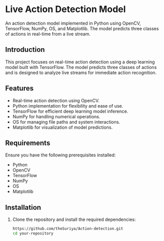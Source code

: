 # Live Action Detection Model

An action detection model implemented in Python using OpenCV, TensorFlow, NumPy, OS, and Matplotlib. The model predicts three classes of actions in real-time from a live stream.

## Introduction

This project focuses on real-time action detection using a deep learning model built with TensorFlow. The model predicts three classes of actions and is designed to analyze live streams for immediate action recognition.

## Features

- Real-time action detection using OpenCV.
- Python implementation for flexibility and ease of use.
- TensorFlow for efficient deep learning model inference.
- NumPy for handling numerical operations.
- OS for managing file paths and system interactions.
- Matplotlib for visualization of model predictions.

## Requirements

Ensure you have the following prerequisites installed:

- Python 
- OpenCV 
- TensorFlow 
- NumPy 
- OS 
- Matplotlib 

## Installation

1. Clone the repository and install the required dependencies:

   ```bash
   https://github.com/theSuriya/Action-detection.git
   cd your-repository

